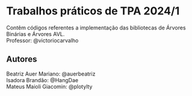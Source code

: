 # Trabalhos práticos de TPA 2024/1

Contêm códigos referentes a implementação das bibliotecas de Árvores Binárias e Árvores AVL. <br>
Professor: @victoriocarvalho

## Autores

Beatriz Auer Mariano: @auerbeatriz <br>
Isadora Brandão: @HangDae <br>
Mateus Maioli Giacomin: @plotylty